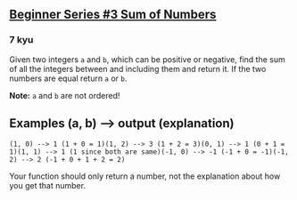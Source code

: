 <h2><a href=https://www.codewars.com/kata/55f2b110f61eb01779000053/train/javascript target="_blank">Beginner Series #3 Sum of Numbers</a></h2><h3>7 kyu</h3><p>Given two integers <code>a</code> and <code>b</code>, which can be positive or negative, find the sum of all the integers between and including them and return it. If the two numbers are equal return <code>a</code> or <code>b</code>.</p><p><strong>Note:</strong> <code>a</code> and <code>b</code> are not ordered!</p><h2 id="examples-a-b----output-explanation">Examples (a, b) --&gt; output (explanation)</h2><pre><code>(1, 0) --&gt; 1 (1 + 0 = 1)(1, 2) --&gt; 3 (1 + 2 = 3)(0, 1) --&gt; 1 (0 + 1 = 1)(1, 1) --&gt; 1 (1 since both are same)(-1, 0) --&gt; -1 (-1 + 0 = -1)(-1, 2) --&gt; 2 (-1 + 0 + 1 + 2 = 2)</code></pre><p>Your function should only return a number, not the explanation about how you get that number.</p>